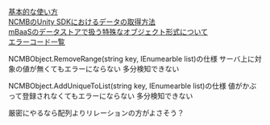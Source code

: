 [基本的な使い方](https://mbaas.nifcloud.com/doc/current/datastore/basic_usage_unity.html)  
[NCMBのUnity SDKにおけるデータの取得方法](https://blog.mbaas.nifcloud.com/entry/2021/09/17/185329#%E9%85%8D%E5%88%97%E5%9E%8B)  
[mBaaSのデータストアで扱う特殊なオブジェクト形式について](https://blog.mbaas.nifcloud.com/entry/2020/01/24/174832)  
[エラーコード一覧](https://mbaas.nifcloud.com/doc/current/rest/common/error.html)  

NCMBObject.RemoveRange(string key, IEnumearble list)の仕様
サーバ上に対象の値が無くてもエラーにならない
多分検知できない

NCMBObject.AddUniqueToList(string key, IEnumearble list)の仕様
値がかぶって登録されなくてもエラーにならない
多分検知できない

厳密にやるなら配列よりリレーションの方がよさそう？
